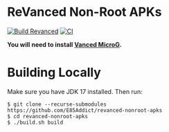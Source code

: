 # ReVanced Non-Root APKs
[![Build Revanced](https://github.com/E85Addict/revanced-nonroot-apks/actions/workflows/build.yml/badge.svg)](https://github.com/E85Addict/revanced-nonroot-apks/actions/workflows/build.yml)
[![CI](https://github.com/E85Addict/revanced-nonroot-apks/actions/workflows/ci.yml/badge.svg)](https://github.com/E85Addict/revanced-nonroot-apks/actions/workflows/ci.yml)

**You will need to install [Vanced MicroG](https://github.com/Inotia00/VancedMicroG/releases).**

# Building Locally
Make sure you have JDK 17 installed. Then run:

```console
$ git clone --recurse-submodules https://github.com/E85Addict/revanced-nonroot-apks
$ cd revanced-nonroot-apks
$ ./build.sh build
```
